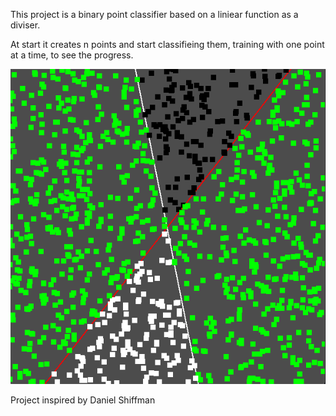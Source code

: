 This project is a binary point classifier based on a liniear function as a diviser.

At start it creates n points and start classifieing them, training with one point at a time, to see the progress.


![Alt text](./preview.png?raw=true "Title")



Project inspired by Daniel Shiffman
